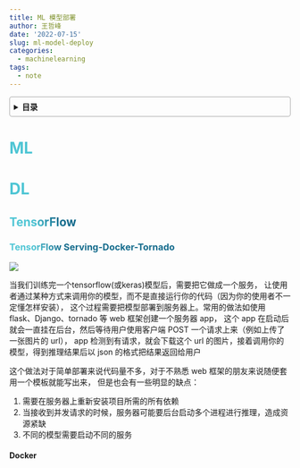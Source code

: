 ```yaml
---
title: ML 模型部署
author: 王哲峰
date: '2022-07-15'
slug: ml-model-deploy
categories:
  - machinelearning
tags:
  - note
---
```


<style>
h1 {
    background-color: #2B90B6;
    background-image: linear-gradient(45deg, #4EC5D4 10%, #146b8c 20%);
    background-size: 100%;
    -webkit-background-clip: text;
    -moz-background-clip: text;
    -webkit-text-fill-color: transparent;
    -moz-text-fill-color: transparent;
}
h2 {
    background-color: #2B90B6;
    background-image: linear-gradient(45deg, #4EC5D4 10%, #146b8c 20%);
    background-size: 100%;
    -webkit-background-clip: text;
    -moz-background-clip: text;
    -webkit-text-fill-color: transparent;
    -moz-text-fill-color: transparent;
}
h3 {
    background-color: #2B90B6;
    background-image: linear-gradient(45deg, #4EC5D4 10%, #146b8c 20%);
    background-size: 100%;
    -webkit-background-clip: text;
    -moz-background-clip: text;
    -webkit-text-fill-color: transparent;
    -moz-text-fill-color: transparent;
}
details {
    border: 1px solid #aaa;
    border-radius: 4px;
    padding: .5em .5em 0;
}
summary {
    font-weight: bold;
    margin: -.5em -.5em 0;
    padding: .5em;
}
details[open] {
    padding: .5em;
}
details[open] summary {
    border-bottom: 1px solid #aaa;
    margin-bottom: .5em;
}
</style>

<details><summary>目录</summary><p>

- [ML](#ml)
- [DL](#dl)
  - [TensorFlow](#tensorflow)
    - [TensorFlow Serving-Docker-Tornado](#tensorflow-serving-docker-tornado)
      - [Docker](#docker)
</p></details><p></p>




# ML



# DL

## TensorFlow

### TensorFlow Serving-Docker-Tornado

![](https://pic1.zhimg.com/v2-0cd02fbfa359bfe77397981d1a0e938d_1440w.jpg?source%3D172ae18b)


当我们训练完一个tensorflow(或keras)模型后，需要把它做成一个服务，
让使用者通过某种方式来调用你的模型，而不是直接运行你的代码（因为你的使用者不一定懂怎样安装），
这个过程需要把模型部署到服务器上。常用的做法如使用flask、Django、tornado 等 web 框架创建一个服务器 app，
这个 app 在启动后就会一直挂在后台，然后等待用户使用客户端 POST 一个请求上来（例如上传了一张图片的 url），
app 检测到有请求，就会下载这个 url 的图片，接着调用你的模型，得到推理结果后以 json 的格式把结果返回给用户

这个做法对于简单部署来说代码量不多，对于不熟悉 web 框架的朋友来说随便套用一个模板就能写出来，
但是也会有一些明显的缺点：

1. 需要在服务器上重新安装项目所需的所有依赖
2. 当接收到并发请求的时候，服务器可能要后台启动多个进程进行推理，造成资源紧缺
3. 不同的模型需要启动不同的服务

#### Docker


##